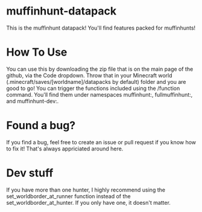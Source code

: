 # muffinhunt-datapack
This is the muffinhunt datapack! You'll find features packed for muffinhunts!

# How To Use
You can use this by downloading the zip file that is on the main page of the github, via the Code dropdown. Throw that in your Minecraft world (.minecraft/saves/[worldname]/datapacks by default) folder and you are good to go!
You can trigger the functions included using the /function command. You'll find them under namespaces muffinhunt:, fullmuffinhunt:, and muffinhunt-dev:.

# Found a bug?
If you find a bug, feel free to create an issue or pull request if you know how to fix it! That's always appriciated around here.

# Dev stuff
If you have more than one hunter, I highly recommend using the set_worldborder_at_runner function instead of the set_worldborder_at_hunter. If you only have one, it doesn't matter. 
